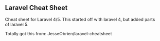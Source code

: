 ## Laravel Cheat Sheet

Cheat sheet for Laravel 4/5. This started off with laravel 4, but added parts of laravel 5. 

Totally got this from: JesseObrien/laravel-cheatsheet
